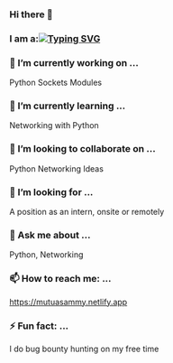 ### Hi there 👋
### I am a:[![Typing SVG](https://readme-typing-svg.herokuapp.com/?lines=Web+Designer;Web+Developer;Python+Programmer;Penetration+Tester)](https://git.io/typing-svg)

### 🔭 I’m currently working on ...
 Python Sockets Modules
### 🌱 I’m currently learning ...
Networking with Python
### 👯 I’m looking to collaborate on ...
Python Networking Ideas
### 🤔 I’m looking for ...
A position as an intern, onsite or remotely
### 💬 Ask me about ...
Python, Networking 
### 📫 How to reach me: ...
https://mutuasammy.netlify.app

### ⚡ Fun fact: ...
I do bug bounty hunting on my free time

